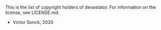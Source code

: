 This is the list of copyright holders of devastator.
For information on the license, see LICENSE.md.

* Victor Sonck, 2020

